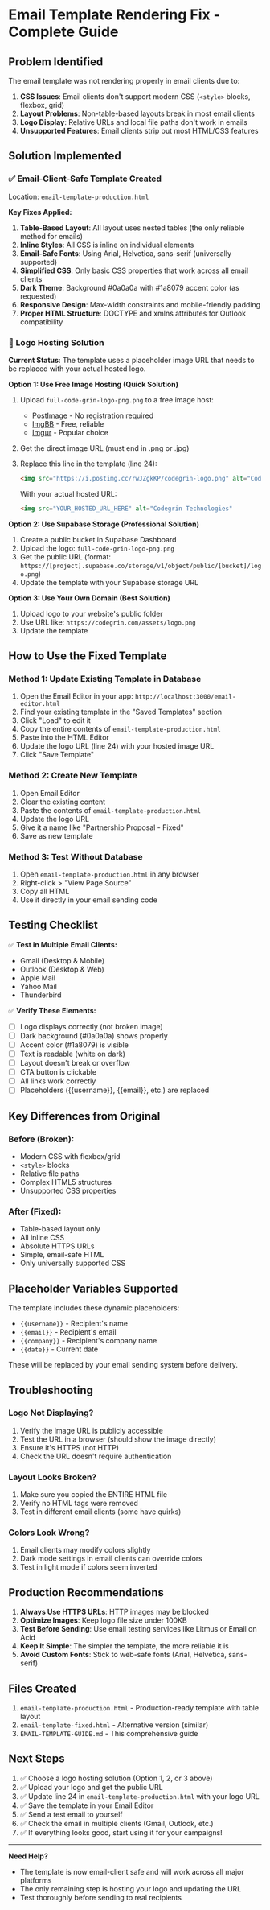 # Email Template Rendering Fix - Complete Guide

## Problem Identified
The email template was not rendering properly in email clients due to:
1. **CSS Issues**: Email clients don't support modern CSS (`<style>` blocks, flexbox, grid)
2. **Layout Problems**: Non-table-based layouts break in most email clients
3. **Logo Display**: Relative URLs and local file paths don't work in emails
4. **Unsupported Features**: Email clients strip out most HTML/CSS features

## Solution Implemented

### ✅ Email-Client-Safe Template Created
Location: `email-template-production.html`

**Key Fixes Applied:**
1. **Table-Based Layout**: All layout uses nested tables (the only reliable method for emails)
2. **Inline Styles**: All CSS is inline on individual elements
3. **Email-Safe Fonts**: Using Arial, Helvetica, sans-serif (universally supported)
4. **Simplified CSS**: Only basic CSS properties that work across all email clients
5. **Dark Theme**: Background #0a0a0a with #1a8079 accent color (as requested)
6. **Responsive Design**: Max-width constraints and mobile-friendly padding
7. **Proper HTML Structure**: DOCTYPE and xmlns attributes for Outlook compatibility

### 📸 Logo Hosting Solution

**Current Status**: The template uses a placeholder image URL that needs to be replaced with your actual hosted logo.

**Option 1: Use Free Image Hosting (Quick Solution)**
1. Upload `full-code-grin-logo-png.png` to a free image host:
   - [PostImage](https://postimages.org/) - No registration required
   - [ImgBB](https://imgbb.com/) - Free, reliable
   - [Imgur](https://imgur.com/) - Popular choice

2. Get the direct image URL (must end in .png or .jpg)

3. Replace this line in the template (line 24):
   ```html
   <img src="https://i.postimg.cc/rwJZgkKP/codegrin-logo.png" alt="Codegrin Technologies"
   ```
   With your actual hosted URL:
   ```html
   <img src="YOUR_HOSTED_URL_HERE" alt="Codegrin Technologies"
   ```

**Option 2: Use Supabase Storage (Professional Solution)**
1. Create a public bucket in Supabase Dashboard
2. Upload the logo: `full-code-grin-logo-png.png`
3. Get the public URL (format: `https://[project].supabase.co/storage/v1/object/public/[bucket]/logo.png`)
4. Update the template with your Supabase storage URL

**Option 3: Use Your Own Domain (Best Solution)**
1. Upload logo to your website's public folder
2. Use URL like: `https://codegrin.com/assets/logo.png`
3. Update the template

## How to Use the Fixed Template

### Method 1: Update Existing Template in Database
1. Open the Email Editor in your app: `http://localhost:3000/email-editor.html`
2. Find your existing template in the "Saved Templates" section
3. Click "Load" to edit it
4. Copy the entire contents of `email-template-production.html`
5. Paste into the HTML Editor
6. Update the logo URL (line 24) with your hosted image URL
7. Click "Save Template"

### Method 2: Create New Template
1. Open Email Editor
2. Clear the existing content
3. Paste the contents of `email-template-production.html`
4. Update the logo URL
5. Give it a name like "Partnership Proposal - Fixed"
6. Save as new template

### Method 3: Test Without Database
1. Open `email-template-production.html` in any browser
2. Right-click > "View Page Source"
3. Copy all HTML
4. Use it directly in your email sending code

## Testing Checklist

✅ **Test in Multiple Email Clients:**
- Gmail (Desktop & Mobile)
- Outlook (Desktop & Web)
- Apple Mail
- Yahoo Mail
- Thunderbird

✅ **Verify These Elements:**
- [ ] Logo displays correctly (not broken image)
- [ ] Dark background (#0a0a0a) shows properly
- [ ] Accent color (#1a8079) is visible
- [ ] Text is readable (white on dark)
- [ ] Layout doesn't break or overflow
- [ ] CTA button is clickable
- [ ] All links work correctly
- [ ] Placeholders ({{username}}, {{email}}, etc.) are replaced

## Key Differences from Original

### Before (Broken):
- Modern CSS with flexbox/grid
- `<style>` blocks
- Relative file paths
- Complex HTML5 structures
- Unsupported CSS properties

### After (Fixed):
- Table-based layout only
- All inline CSS
- Absolute HTTPS URLs
- Simple, email-safe HTML
- Only universally supported CSS

## Placeholder Variables Supported

The template includes these dynamic placeholders:
- `{{username}}` - Recipient's name
- `{{email}}` - Recipient's email
- `{{company}}` - Recipient's company name
- `{{date}}` - Current date

These will be replaced by your email sending system before delivery.

## Troubleshooting

### Logo Not Displaying?
1. Verify the image URL is publicly accessible
2. Test the URL in a browser (should show the image directly)
3. Ensure it's HTTPS (not HTTP)
4. Check the URL doesn't require authentication

### Layout Looks Broken?
1. Make sure you copied the ENTIRE HTML file
2. Verify no HTML tags were removed
3. Test in different email clients (some have quirks)

### Colors Look Wrong?
1. Email clients may modify colors slightly
2. Dark mode settings in email clients can override colors
3. Test in light mode if colors seem inverted

## Production Recommendations

1. **Always Use HTTPS URLs**: HTTP images may be blocked
2. **Optimize Images**: Keep logo file size under 100KB
3. **Test Before Sending**: Use email testing services like Litmus or Email on Acid
4. **Keep It Simple**: The simpler the template, the more reliable it is
5. **Avoid Custom Fonts**: Stick to web-safe fonts (Arial, Helvetica, sans-serif)

## Files Created

1. `email-template-production.html` - Production-ready template with table layout
2. `email-template-fixed.html` - Alternative version (similar)
3. `EMAIL-TEMPLATE-GUIDE.md` - This comprehensive guide

## Next Steps

1. ✅ Choose a logo hosting solution (Option 1, 2, or 3 above)
2. ✅ Upload your logo and get the public URL
3. ✅ Update line 24 in `email-template-production.html` with your logo URL
4. ✅ Save the template in your Email Editor
5. ✅ Send a test email to yourself
6. ✅ Check the email in multiple clients (Gmail, Outlook, etc.)
7. ✅ If everything looks good, start using it for your campaigns!

---

**Need Help?**
- The template is now email-client safe and will work across all major platforms
- The only remaining step is hosting your logo and updating the URL
- Test thoroughly before sending to real recipients

